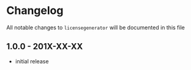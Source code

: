 # Changelog

All notable changes to `licensegenerator` will be documented in this file

## 1.0.0 - 201X-XX-XX

- initial release

